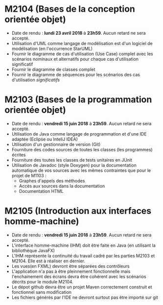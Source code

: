 # M2104 (Bases de la conception orientée objet)
* Date de rendu : **lundi 23 avril 2018** à **23h59**. Aucun retard ne sera accepté.
* Utilisation d'UML comme langage de modélisation est d'un logiciel de modélisation (en l'occurrence StarUML)
* Fournir le diagramme de cas d'utilisation (Use Case) complet avec les scénarios nominaux et alternatifs pour chaque cas d'utilisation significatif
* Fournir le diagramme de classes complet
* Fournir le diagramme de séquences pour les scénarios des cas d'utilisation _significatifs_

# M2103 (Bases de la programmation orientée objet)
* Date de rendu : **vendredi 15 juin 2018** à **23h59**. Aucun retard ne sera accepté.
* Utilisation de Java comme langage de programmation et d'une IDE adaptée (Eclipse ou InteliJ IDEA)
* Utilisation d'un gestionnaire de version (Git)
* Fourniture des codes sources de toutes les classes (les programmes) écrites
* Fourniture des toutes les classes de tests unitaires en JUnit
* Utilisation de Javadoc (style Doxygen) pour la documentation automatique de vos sources avec les mêmes contraintes que pour le projet de M1103 :
  * Graphes d'appels des méthodes
  * Accès aux sources dans la documentation
  * Documentation HTML

# M2105 (Introduction aux interfaces homme-machine)
* Date de rendu : **vendredi 15 juin 2018** à **23h59**. Aucun retard ne sera accepté.
* L'interface homme-machine (IHM) doit être faite en Java (en utilisant la bibliothéque JavaFX)
* L'IHM représente la continuité du travail cadré par les parties M2103 et M2104. Elle est à réaliser en dernier.
* Les vues(en FXML) devront être séparées des contrôleurs
* L'application n'a pas à être pleinnement fonctionnelle mais l'enchainement des écrans devra être cohérent avec les scénarios décrits pour le module M2104.
* Le dépot github devra être un projet Maven correctement construit et fonctionnel sans modification
* Les fichiers générés par l'IDE ne devront surtout pas être importé sur git
